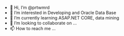 - 👋 Hi, I’m @prtwmrd
- 👀 I’m interested in Developing and Oracle Data Base 
- 🌱 I’m currently learning ASAP.NET CORE, data mining
- 💞️ I’m looking to collaborate on ...
- 📫 How to reach me ...

<!---
prtwmrd/prtwmrd is a ✨ special ✨ repository because its `README.md` (this file) appears on your GitHub profile.
You can click the Preview link to take a look at your changes.
--->
